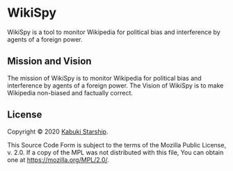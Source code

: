 # WikiSpy

WikiSpy is a tool to monitor Wikipedia for political bias and interference by agents of a foreign power.

## Mission and Vision

The mission of WikiSpy is to monitor Wikipedia for political bias and interference by agents of a foreign power. The Vision of WikiSpy is to make Wikipedia non-biased and factually correct.

## License

Copyright © 2020 [Kabuki Starship](https://kabukistarship.com).

This Source Code Form is subject to the terms of the Mozilla Public License, v. 2.0. If a copy of the MPL was not distributed with this file, You can obtain one at <https://mozilla.org/MPL/2.0/>.
